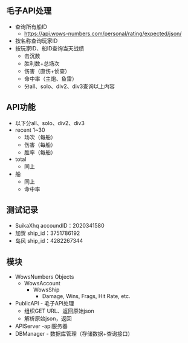 ## 毛子API处理
- 查询所有船ID
  - https://api.wows-numbers.com/personal/rating/expected/json/
- 按名称查询玩家ID
- 按玩家ID、船ID查询当天战绩
  - 击沉数
  - 胜利数+总场次
  - 伤害（直伤+侦查）
  - 命中率（主炮、鱼雷）
  - 分all、solo、div2、div3查询以上内容

## API功能
- 以下分all、solo、div2、div3
- recent 1~30
  - 场次（每船）
  - 伤害（每船）
  - 胜率（每船）
- total
  - 同上
- 船
  - 同上
  - 命中率

## 测试记录
- SuikaXhq accoundID：2020341580
- 加贺 ship_id：3751786192
- 岛风 ship_id：4282267344

## 模块
- WowsNumbers Objects
  - WowsAccount
    - WowsShip
      - Damage, Wins, Frags, Hit Rate, etc.
- PublicAPI - 毛子API处理
  - 组织GET URL、返回原始json
  - 解析原始json，返回
- APIServer -api服务器
- DBManager - 数据库管理（存储数据+查询接口）